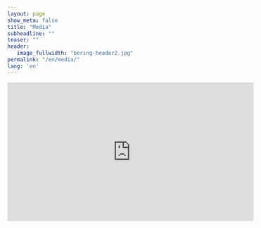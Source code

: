 ```yaml
---
layout: page
show_meta: false
title: "Media"
subheadline: ""
teaser: ""
header:
   image_fullwidth: "bering-header2.jpg"
permalink: "/en/media/"
lang: 'en'
---
```


<iframe width="560" height="315" src="https://www.youtube.com/embed/Jb8x-jXjuTg" frameborder="0" allowfullscreen></iframe>
